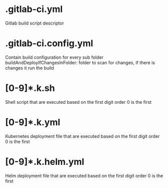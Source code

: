 # .gitlab-ci.yml
Gitlab build script descriptor

# .gitlab-ci.config.yml
Contain build configuration for every sub folder
buildAndDeployIfChangesInFolder: folder to scan for changes, if there is changes it run the build

# [0-9]*.k.sh

Shell script that are executed based on the first digit order 0 is the first

# [0-9]*.k.yml

Kubernetes deployment file that are executed based on the first digit order 0 is the first
 
# [0-9]*.k.helm.yml
 
Helm deployment file that are executed based on the first digit order 0 is the first